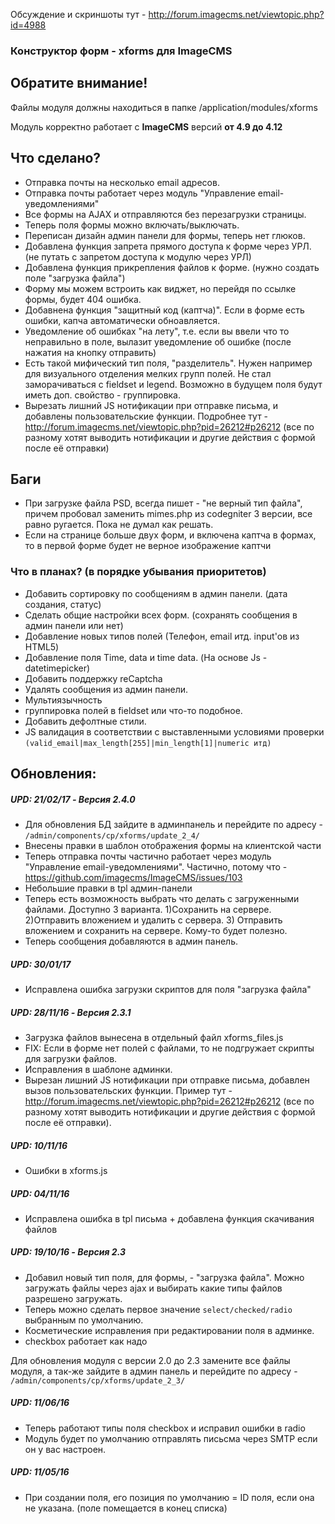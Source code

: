 
Обсуждение и скриншоты тут - http://forum.imagecms.net/viewtopic.php?id=4988

### Конструктор форм - xforms для ImageCMS

## Обратите внимание!
Файлы модуля должны находиться в папке /application/modules/xforms

Модуль корректно работает с **ImageCMS** версий **от 4.9 до 4.12**

## Что сделано?
* Отправка почты на несколько email адресов.
* Отправка почты работает через модуль "Управление email-уведомлениями"
* Все формы на AJAX и отправляются без перезагрузки страницы.
* Теперь поля формы можно включать/выключать.
* Переписан дизайн админ панели для формы, теперь нет глюков.
* Добавлена функция запрета прямого доступа к форме через УРЛ. (не путать с запретом доступа к модулю через УРЛ)
* Добавлена функция прикрепления файлов к форме. (нужно создать поле "загрузка файла")
* Форму мы можем встроить как виджет, но перейдя по ссылке формы, будет 404 ошибка.
* Добавнена функция "защитный код (каптча)". Если в форме есть ошибки, капча автоматически обноавляется.
* Уведомление об ошибках "на лету", т.е. если вы ввели что то неправильно в поле, вылазит уведомление об ошибке (после нажатия на кнопку отправить)
* Есть такой мифический тип поля, "разделитель". Нужен например для визуального отделения мелких групп полей. Не стал заморачиваться с fieldset и legend. Возможно в будущем поля будут иметь доп. свойство - группировка.
* Вырезать лишний JS нотификации при отправке письма, и добавлены пользовательские функции. Подробнее тут - http://forum.imagecms.net/viewtopic.php?pid=26212#p26212 (все по разному хотят выводить нотификации и другие действия с формой после её отправки)

## Баги
* При загрузке файла PSD, всегда пишет - "не верный тип файла", причем пробовал заменить mimes.php из codegniter 3 версии, все равно ругается. Пока не думал как решать.
* Если на странице больше двух форм, и включена каптча в формах, то в первой форме будет не верное изображение каптчи

### Что в планах? (в порядке убывания приоритетов)
* Добавить сортировку по сообщениям в админ панели. (дата создания, статус)
* Сделать общие настройки всех форм. (сохранять сообщения в админ панели или нет)
* Добавление новых типов полей (Телефон, email итд. input'ов из HTML5)
* Добавление поля Time, data и time data. (На основе Js - datetimepicker)
* Добавить поддержку reCaptcha
* Удалять сообщения из админ панели.
* Мультиязычность
* группировка полей в fieldset или что-то подобное.
* Добавить дефолтные стили.
* JS валидация в соответствии с выставленными условиями проверки `(valid_email|max_length[255]|min_length[1]|numeric итд)`


## Обновления:
##### UPD: 21/02/17 - Версия 2.4.0
* Для обновления БД зайдите в админпанель и перейдите по адресу - `/admin/components/cp/xforms/update_2_4/`
* Внесены правки в шаблон отображения формы на клиентской части
* Теперь отправка почты частично работает через модуль "Управление email-уведомлениями". Частично, потому что - https://github.com/imagecms/ImageCMS/issues/103
* Небольшие правки в tpl админ-панели
* Теперь есть возможность выбрать что делать с загруженными файлами. Доступно 3 варианта. 1)Сохранить на сервере. 2)Отправить вложением и удалить с сервера. 3) Отправить вложением и сохранить на сервере. Кому-то будет полезно.
* Теперь сообщения добавляются в админ панель.

##### UPD: 30/01/17
* Исправлена ошибка загрузки скриптов для поля "загрузка файла"

##### UPD: 28/11/16 - Версия 2.3.1
* Загрузка файлов вынесена в отдельный файл xforms_files.js
* FIX: Если в форме нет полей с файлами, то не подгружает скрипты для загрузки файлов.
* Исправления в шаблоне админки.
* Вырезан лишний JS нотификации при отправке письма, добавлен вызов пользовательских функции. Пример тут - http://forum.imagecms.net/viewtopic.php?pid=26212#p26212 (все по разному хотят выводить нотификации и другие действия с формой после её отправки).

##### UPD: 10/11/16
* Ошибки в xforms.js

##### UPD: 04/11/16
* Исправлена ошибка в tpl письма + добавлена функция скачивания файлов

##### UPD: 19/10/16 - Версия 2.3
* Добавил новый тип поля, для формы, - "загрузка файла". Можно загружать файлы через ajax и выбирать какие типы файлов разрешено загружать.
* Теперь можно сделать первое значение `select/checked/radio` выбранным по умолчанию.
* Косметические исправления при редактировании поля в админке.
* checkbox работает как надо

Для обновления модуля с версии 2.0 до 2.3 замените все файлы модуля, а так-же зайдите в админ панель и перейдите по адресу - `/admin/components/cp/xforms/update_2_3/`

##### UPD: 11/06/16
* Теперь работают типы поля checkbox и исправил ошибки в radio
* Модуль будет по умолчанию отправлять письсма через SMTP если он у вас настроен.

##### UPD: 11/05/16
* При создании поля, его позиция по умолчанию = ID поля, если она не указана. (поле помещается в конец списка)